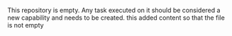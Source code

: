 This repository is empty. Any task executed on it should be considered a new capability and needs to be created.
this added content so that the file is not empty
```
